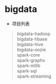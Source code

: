 # bigdata

* 项目列表
> bigdata-hadoop  
> bigdata-hbase  
> bigdata-hive  
> bigdata-oozie  
> spark-core  
> spark-graphx  
> spark-mllib  
> spark-sql  
> spark-streaming  
